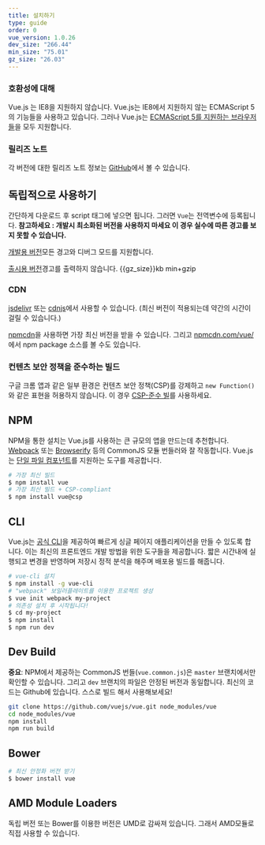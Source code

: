 ```yaml
---
title: 설치하기
type: guide
order: 0
vue_version: 1.0.26
dev_size: "266.44"
min_size: "75.01"
gz_size: "26.03"
---
```


### 호환성에 대해

Vue.js 는 IE8을 지원하지 않습니다. Vue.js는 IE8에서 지원하지 않는 ECMAScript 5의 기능들을 사용하고 있습니다. 그러나 Vue.js는 [ECMAScript 5를 지원하는 브라우저들](http://caniuse.com/#feat=es5)을 모두 지원합니다.

### 릴리즈 노트

각 버전에 대한 릴리즈 노트 정보는 [GitHub](https://github.com/vuejs/vue/releases)에서 볼 수 있습니다.

## 독립적으로 사용하기

간단하게 다운로드 후 script 태그에 넣으면 됩니다. 그러면 `Vue`는 전역변수에 등록됩니다. **참고하세요 : 개발시 최소화된 버전을 사용하지 마세요 이 경우 실수에 따른 경고를 보지 못할 수 있습니다.**

<div id="downloads">
<a class="button" href="/js/vue.js" download>개발용 버전</a><span class="light info">모든 경고와 디버그 모드를 지원합니다.</span>

<a class="button" href="/js/vue.min.js" download>출시용 버전</a><span class="light info">경고를 출력하지 않습니다. {{gz_size}}kb min+gzip</span>
</div>

### CDN

[jsdelivr](//cdn.jsdelivr.net/vue/{{vue_version}}/vue.min.js) 또는 [cdnjs](//cdnjs.cloudflare.com/ajax/libs/vue/{{vue_version}}/vue.min.js)에서 사용할 수 있습니다. (최신 버전이 적용되는데 약간의 시간이 걸릴 수 있습니다.)

[npmcdn](https://npmcdn.com/vue/dist/vue.min.js)을 사용하면 가장 최신 버전을 받을 수 있습니다. 그리고 [npmcdn.com/vue/](https://npmcdn.com/vue/)에서 npm package 소스를 볼 수도 있습니다.

### 컨텐츠 보안 정책을 준수하는 빌드

구글 크롬 앱과 같은 일부 환경은 컨텐츠 보안 정책(CSP)를 강제하고 `new Function()` 와 같은 표현을 허용하지 않습니다. 이 경우 [CSP-준수 빌](https://github.com/vuejs/vue/tree/csp/dist)를 사용하세요.

## NPM

NPM을 통한 설치는 Vue.js를 사용하는 큰 규모의 앱을 만드는데 추천합니다. [Webpack](http://webpack.github.io/) 또는 [Browserify](http://browserify.org/) 등의 CommonJS 모듈 번들러와 잘 작동합니다. Vue.js는 [단일 파일 컴포넌트](application.html#Single-File-Components)를 지원하는 도구를 제공합니다.

``` bash
# 가장 최신 빌드
$ npm install vue
# 가장 최신 빌드 + CSP-compliant
$ npm install vue@csp
```

## CLI

Vue.js는 [공식 CLI](https://github.com/vuejs/vue-cli)을 제공하여 빠르게 싱글 페이지 애플리케이션을 만들 수 있도록 합니다. 이는 최신의 프론트엔드 개발 방법을 위한 도구들을 제공합니다. 짧은 시간내에 실행되고 변경을 반영하며 저장시 정적 분석을 해주며 배포용 빌드를 해줍니다.

``` bash
# vue-cli 설치
$ npm install -g vue-cli
# "webpack" 보일러플레이트를 이용한 프로젝트 생성
$ vue init webpack my-project
# 의존성 설치 후 시작됩니다!
$ cd my-project
$ npm install
$ npm run dev
```

## Dev Build

**중요**: NPM에서 제공하는 CommonJS 번들(`vue.common.js`)은 `master` 브랜치에서만 확인할 수 있습니다. 그리고 `dev` 브랜치의 파일은 안정된 버전과 동일합니다. 최신의 코드는 Github에 있습니다. 스스로 빌드 해서 사용해보세요!

``` bash
git clone https://github.com/vuejs/vue.git node_modules/vue
cd node_modules/vue
npm install
npm run build
```

## Bower

``` bash
# 최신 안정화 버전 받기
$ bower install vue
```

## AMD Module Loaders

독립 버전 또는 Bower를 이용한 버전은 UMD로 감싸져 있습니다. 그래서 AMD모듈로 직접 사용할 수 있습니다.
